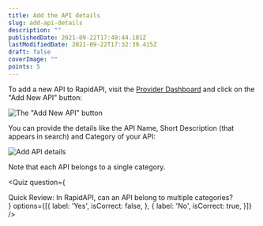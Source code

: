 ```yaml
---
title: Add the API details
slug: add-api-details
description: ""
publishedDate: 2021-09-22T17:49:44.101Z
lastModifiedDate: 2021-09-22T17:32:39.415Z
draft: false
coverImage: ""
points: 5
---
```


To add a new API to RapidAPI, visit the [Provider Dashboard](https://provider.rapidapi.com/?utm_source=guides.RapidAPI.com&utm_medium=DevRel&utm_campaign=DevRel) and click on the "Add New API" button:

![The "Add New API" button](https://raw.githubusercontent.com/RapidAPI/DevRel-Stack-Data/dev/learn/courses/learn-rapidapi-hub-provider/images/image1.png)

You can provide the details like the API Name, Short Description (that appears in search) and Category of your API:

![Add API details](https://raw.githubusercontent.com/RapidAPI/DevRel-Stack-Data/dev/learn/courses/learn-rapidapi-hub-provider/images/image2.png)

Note that each API belongs to a single category.

<Quiz
  question={
    <div><span tw="font-semibold">Quick Review:</span> In RapidAPI, can an API belong to multiple categories?</div>
  }
  options={[{
    label: 'Yes',
    isCorrect: false,
  }, {
    label: 'No',
    isCorrect: true,
  }]}
/>
